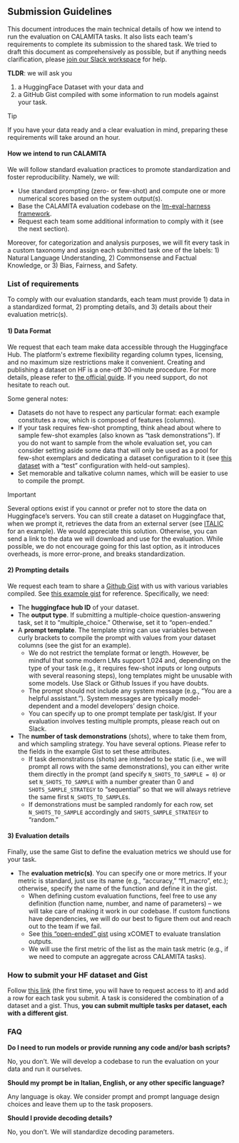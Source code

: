 ## Submission Guidelines

This document introduces the main technical details of how we intend to run the evaluation on CALAMITA tasks. 
It also lists each team's requirements to complete its submission to the shared task. 
We tried to draft this document as comprehensively as possible, but if anything needs clarification, please [join our Slack workspace](https://join.slack.com/t/calamitaworkspace/shared_invite/zt-2ocxq4h3p-h~8aoVqmkWg7ygkTtonQ4Q) for help.

**TLDR**: we will ask you
1. a HuggingFace Dataset with your data and
2. a GitHub Gist compiled with some information to run models against your task.

> [!TIP]
> If you have your data ready and a clear evaluation in mind, preparing these requirements will take around an hour.

#### How we intend to run CALAMITA
We will follow standard evaluation practices to promote standardization and foster reproducibility. Namely, we will:
- Use standard prompting (zero- or few-shot) and compute one or more numerical scores based on the system output(s).
- Base the CALAMITA evaluation codebase on the [lm-eval-harness framework](https://github.com/EleutherAI/lm-evaluation-harness).
- Request each team some additional information to comply with it (see the next section). 

Moreover, for categorization and analysis purposes, we will fit every task in a custom taxonomy and assign each submitted task one of the labels: 1) Natural Language Understanding, 2) Commonsense and Factual Knowledge, or 3) Bias, Fairness, and Safety.

### List of requirements
To comply with our evaluation standards, each team must provide 1) data in a standardized format, 2) prompting details, and 3) details about their evaluation metric(s).    

#### 1) Data Format
We request that each team make data accessible through the Huggingface Hub. 
The platform's extreme flexibility regarding column types, licensing, and no maximum size restrictions make it convenient.
Creating and publishing a dataset on HF is a one-off 30-minute procedure. For more details, please refer to [the official guide](https://huggingface.co/docs/hub/datasets-adding).
If you need support, do not hesitate to reach out.

Some general notes:
- Datasets do not have to respect any particular format: each example constitutes a row, which is composed of features (columns). 
- If your task requires few-shot prompting, think ahead about where to sample few-shot examples (also known as “task demonstrations”). If you do not want to sample from the whole evaluation set, you can consider setting aside some data that will only be used as a pool for few-shot exemplars and dedicating a dataset configuration to it (see [this dataset](https://huggingface.co/datasets/RiTA-nlp/GeNTE_ita-eval) with a “test” configuration with held-out samples).
- Set memorable and talkative column names, which will be easier to use to compile the prompt.

> [!IMPORTANT]
> Several options exist if you cannot or prefer not to store the data on Huggingface’s servers. You can still create a dataset on Huggingface that, when we prompt it, retrieves the data from an external server (see [ITALIC](https://huggingface.co/datasets/RiTA-nlp/ITALIC) for an example). We would appreciate this solution. Otherwise, you can send a link to the data we will download and use for the evaluation. While possible, we do not encourage going for this last option, as it introduces overheads, is more error-prone, and breaks standardization.

#### 2) Prompting details

We request each team to share a [Github Gist](​​https://gist.github.com/) with us with various variables compiled. See [this example gist](https://gist.github.com/g8a9/1ba39187ed7562927c6a617067a2c04d) for reference. Specifically, we need:

- The **huggingface hub ID** of your dataset.
- The **output type**. If submitting a multiple-choice question-answering task, set it to “multiple_choice.” Otherwise, set it to “open-ended.”
- A **prompt template**. The template string can use variables between curly brackets to compile the prompt with values from your dataset columns (see the gist for an example).
  - We do not restrict the template format or length. However, be mindful that some modern LMs support 1,024 and, depending on the type of your task (e.g., it requires few-shot inputs or long outputs with several reasoning steps), long templates might be unusable with some models. Use Slack or Github Issues if you have doubts.
  - The prompt should not include any system message (e.g., “You are a helpful assistant.”). System messages are typically model-dependent and a model developers’ design choice.
  - You can specify up to one prompt template per task/gist. If your evaluation involves testing multiple prompts, please reach out on Slack.
- The **number of task demonstrations** (shots), where to take them from, and which sampling strategy. You have several options. Please refer to the fields in the example Gist to set these attributes.
  - If task demonstrations (shots) are intended to be static (i.e., we will prompt all rows with the same demonstrations), you can either write them directly in the prompt (and specify `N_SHOTS_TO_SAMPLE = 0`) or set `N_SHOTS_TO_SAMPLE` with a number greater than 0 and `SHOTS_SAMPLE_STRATEGY` to “sequential” so that we will always retrieve the same first `N_SHOTS_TO_SAMPLE`s.
  - If demonstrations must be sampled randomly for each row, set `N_SHOTS_TO_SAMPLE` accordingly and `SHOTS_SAMPLE_STRATEGY` to “random.”

#### 3) Evaluation details
Finally, use the same Gist to define the evaluation metrics we should use for your task.

- The **evaluation metric(s)**. You can specify one or more metrics. If your metric is standard, just use its name (e.g., “accuracy,” “f1_macro”, etc.); otherwise, specify the name of the function and define it in the gist.
  - When defining custom evaluation functions, feel free to use any definition (function name, number, and name of parameters) – we will take care of making it work in our codebase. If custom functions have dependencies, we will do our best to figure them out and reach out to the team if we fail. 
  - See [this “open-ended” gist](https://gist.github.com/g8a9/f5e82d38ce12831323b20dc79b0452c9) using xCOMET to evaluate translation outputs. 
  - We will use the first metric of the list as the main task metric (e.g., if we need to compute an aggregate across CALAMITA tasks). 

### How to submit your HF dataset and Gist
Follow [this link](https://docs.google.com/spreadsheets/d/1Z_RMMMTkuESjUdOxMEDVbGr2A9xHzZva-1EhTAaIoeA/edit?gid=0#gid=0) (the first time, you will have to request access to it) and add a row for each task you submit. A task is considered the combination of a dataset and a gist. Thus, **you can submit multiple tasks per dataset, each with a different gist**. 

### FAQ

**Do I need to run models or provide running any code and/or bash scripts?**

No, you don’t. We will develop a codebase to run the evaluation on your data and run it ourselves.

**Should my prompt be in Italian, English, or any other specific language?**

Any language is okay. We consider prompt and prompt language design choices and leave them up to the task proposers.   

**Should I provide decoding details?**

No, you don’t. We will standardize decoding parameters.

